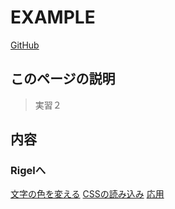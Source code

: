 # EXAMPLE
[GitHub](https://github.com/PP-Pixel/example/html-css/2/)  

<!--
1. [このページの説明](#このページの説明)
2. [内容](#内容)
3. [Rigelへ](#Rigelへ)
-->

## このページの説明
> 実習２

## 内容

### Rigelへ
[文字の色を変える](./lesson1/)
[CSSの読み込み](./lesson2/)
[応用](./lesson3/)